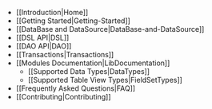   * [[Introduction|Home]]
  * [[Getting Started|Getting-Started]]
  * [[DataBase and DataSource|DataBase-and-DataSource]]
  * [[DSL API|DSL]]
  * [[DAO API|DAO]]
  * [[Transactions|Transactions]]
  * [[Modules Documentation|LibDocumentation]]
    * [[Supported Data Types|DataTypes]]
    * [[Supported Table View Types|FieldSetTypes]]
  * [[Frequently Asked Questions|FAQ]]
  * [[Contributing|Contributing]]